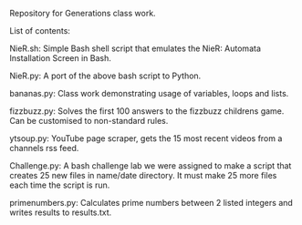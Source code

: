 Repository for Generations class work.

List of contents:

NieR.sh: Simple Bash shell script that emulates the NieR: Automata Installation Screen in Bash.

NieR.py: A port of the above bash script to Python.

bananas.py: Class work demonstrating usage of variables, loops and lists.

fizzbuzz.py: Solves the first 100 answers to the fizzbuzz childrens game. Can be customised to non-standard rules.

ytsoup.py: YouTube page scraper, gets the 15 most recent videos from a channels rss feed.

Challenge.py: A bash challenge lab we were assigned to make a script that creates 25 new files in name/date directory. It must make 25 more files each time the script is run.

primenumbers.py: Calculates prime numbers between 2 listed integers and writes results to results.txt.
